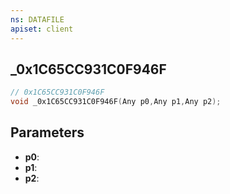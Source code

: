 ```yaml
---
ns: DATAFILE
apiset: client
---
```

## _0x1C65CC931C0F946F

```c
// 0x1C65CC931C0F946F
void _0x1C65CC931C0F946F(Any p0,Any p1,Any p2);
```


## Parameters
* **p0**:
* **p1**:
* **p2**:



